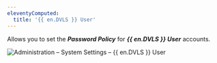 ```yaml
---
eleventyComputed:
  title: '{{ en.DVLS }} User'
---
```

Allows you to set the ***Password Policy*** for ***{{ en.DVLS }} User*** accounts. 

![Administration – System Settings – {{ en.DVLS }} User](https://webdevolutions.azureedge.net/docs/en/server/ServerOp8075.png)
